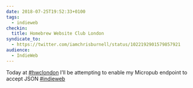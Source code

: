 ```yaml
---
date: 2018-07-25T19:52:33+0100
tags:
  - indieweb
checkin:
  title: Homebrew Website Club London
syndicate_to:
  - https://twitter.com/iamchrisburnell/status/1022192901579857921
audience:
  - IndieWeb
---
```


Today at <a href="https://twitter.com/hashtag/hwclondon" rel="external noopener">#hwclondon</a> I’ll be attempting to enable my Micropub endpoint to accept JSON <a href="https://twitter.com/hashtag/indieweb" rel="external noopener">#indieweb</a>
